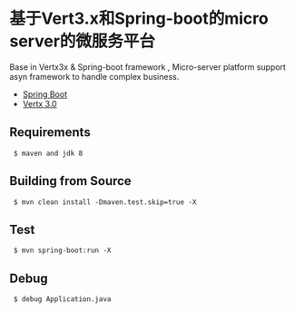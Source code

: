 # 基于Vert3.x和Spring-boot的micro server的微服务平台

Base in Vertx3x & Spring-boot framework , Micro-server platform support asyn framework to handle complex business.

- [Spring Boot](http://projects.spring.io/spring-boot/)
- [Vertx 3.0](http://vertx.io/)

## Requirements
     $ maven and jdk 8
    
## Building from Source

     $ mvn clean install -Dmaven.test.skip=true -X
    
## Test
     $ mvn spring-boot:run -X

## Debug
     $ debug Application.java
     

    
